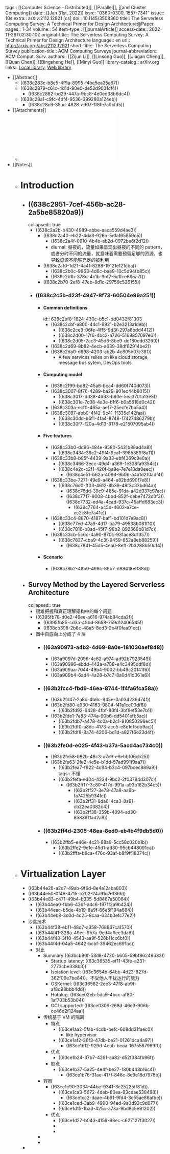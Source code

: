 tags:: [[Computer Science - Distributed]], [[Parallel]], [[and Cluster Computing]]
date:: [[Jan 31st, 2022]]
issn:: "0360-0300, 1557-7341"
issue:: 10s
extra:: arXiv:2112.12921 [cs]
doi:: 10.1145/3508360
title:: The Serverless Computing Survey: A Technical Primer for Design Architecture@Paper
pages:: 1-34
volume:: 54
item-type:: [[journalArticle]]
access-date:: 2022-11-28T02:30:10Z
original-title:: The Serverless Computing Survey: A Technical Primer for Design Architecture
language:: en
url:: http://arxiv.org/abs/2112.12921
short-title:: The Serverless Computing Survey
publication-title:: ACM Computing Surveys
journal-abbreviation:: ACM Comput. Surv.
authors:: [[Zijun Li]], [[Linsong Guo]], [[Jiagan Cheng]], [[Quan Chen]], [[Bingsheng He]], [[Minyi Guo]]
library-catalog:: arXiv.org
links:: [Local library](zotero://select/library/items/C99HVFHM), [Web library](https://www.zotero.org/users/10443130/items/C99HVFHM)

- [[Abstract]]
	- ((638c283c-b8e5-4f9a-8995-f4be5ea35a67))
	- ((638c2879-c61c-4d1d-90e0-de52d9031cf4))
		- ((638c2882-bd29-447a-9bc8-4e0ed38b6dc4))
	- ((638c28a1-c9fc-4df4-9536-399280a124eb))
		- ((638c28c6-35ad-4828-a907-1f8fe7a9cfd5))
- [[Attachments]]
	- ![The Serverless Computing Survey A Technical Primer for Design Architecture.pdf](../assets/The_Serverless_Computing_Survey_A_Technical_Primer_for_Design_Architecture_1670129409560_0.pdf)
- [[Notes]]
	- # Introduction
		- ## ((638c2951-7cef-456b-ac28-2a5be85820a9))
		  collapsed:: true
			- ((638c2a2b-b430-4989-abbe-aaca559d4ae3))
				- ((638c2a40-eb22-4da3-926b-5e1af65859c5))
					- ((638c2a4f-0910-4b4b-ab2d-0972be6f2d12))
					- diurnal: 昼夜的，流量如果呈现出昼夜的不同的 pattern，或者分时不同的流量，就意味着需要预留足够的资源，也导致资源不能够充足的被利用
				- ((638c2af0-1d21-4a4f-8288-19121e121cba))
					- ((638c2b0c-9963-4d6c-bae9-10c5d94fb85c))
					- ((638c2b1b-378d-4c1b-9bf7-5c1fce695a7f))
				- ((638c2b70-2ef8-47eb-8d1c-29759c526155))
			- ### ((638c2c5b-d23f-4947-8f73-60504e99a251))
				- #### Common definitions
				  id:: 638c2bf8-1824-430c-b5c1-dd0432f81303
					- ((638c2cbf-a800-44c1-9921-b2e3213a1deb))
						- ((638c2ce9-06fe-4ff5-9d3f-297a8bdd4412))
						- ((638c2d00-17f6-4bc2-a726-5169857097e6))
						- ((638c2d05-2ac3-45d6-8be9-dd180edd3299))
					- ((638c2d69-8b82-4ecb-a639-38df62914be2))
					- ((638c2da0-d898-4203-ab2b-4c805b07c381))
						- A few services relies on like cloud storage, message bus sytem, DevOps tools
				- #### Computing model
					- ((638c2f99-bd82-45a6-bca4-dd60f740d073))
					- ((638c3007-8f76-4289-ba29-901ec44b8015))
						- ((638c3017-dd38-4963-b60e-5ea3701a13e5))
						- ((638c301e-7c08-4a3e-b1f6-b0a5618d0c42))
					- ((638c303a-ecf0-465a-ae17-25ecfe7ba5a4))
					- ((638c3097-abb9-4f42-9c41-1f335e142faa))
						- ((638c30dd-b6f1-4fa4-8748-17427486279b))
						- ((638c30f7-f20a-4d13-8178-e21507095ab4))
				- #### Five features
					- ((638c33b0-dd96-484e-9580-5431b88ad4a8))
						- ((638c3434-36c2-49f4-9ca1-3985389f8a11))
					- ((638c33b8-b95f-4439-9a33-ebf4369c9e0a))
						- ((638c3466-3ecc-49d4-a369-1e338fa9354c))
						- ((638c4e2c-c2f1-420f-ba9e-7e7e10da0eec))
							- ((638c4e51-b62a-4093-9b0b-a4a1d210adf4))
					- ((638c33be-7271-49e9-a464-e82bd690f7e8))
						- ((638c76d0-ff03-4612-8b39-48f3c33bd64a))
							- ((638c76dd-39c9-485e-91da-a42d337c97ac))
							- ((638c7717-9008-4bbd-852f-cebe7472d3f3)). ((638c7732-ed4a-4cad-937c-45affd683ec3))
								- ((638c7764-a45d-4602-a7ce-ec2c8fe7a41c))
					- ((638c33c4-8870-4187-baf1-bd101d7e9ac8))
						- ((638c77ed-47a9-4d17-ba79-49538b081f10))
						- ((638c7816-b8ad-45f7-98b2-892569b81d7c))
					- ((638c33cb-5c6c-4a90-870c-931ace8d1357))
						- ((638c7827-cba9-4c3f-9459-852a8eb88259))
							- ((638c7841-45d5-4ea0-8eff-2b3288b50c14))
				- #### Scenario
					- ((638c78b2-48b0-498c-89b7-d99418eff88d))
		- ## Survey Method by the Layered Serverless Architecture
		  collapsed:: true
			- 很难把握和真正理解架构中的每个问题
			- ((6395fb78-d0e2-46ee-a616-974ab84cda2f))
				- ((6395fb85-cd3a-49bd-8658-759d12406545))
				- ((638cb398-2b8c-48a5-8ed3-2e4f0faa91ec))
			- 图中自底向上分成了 4 层
				- ### ((63a90973-a4b2-4d69-8a0e-181030aef848))
					- ((63a9097d-2096-4c62-a974-ad92b7923549))
					- ((63a90996-ebdd-442a-a788-e4c3495ddf8d))
					- ((63a909aa-7044-49b4-9002-bb49c20141f6))
					- ((63a909b4-6ad4-4a28-b7c7-8a0d41d361e6))
				- ### ((63b2fcc4-fbd9-46ea-8744-1f4fa6fca58a))
					- ((63b2fd47-2a8d-4b6c-945e-0a034236474f))
					- ((63b2fd80-a930-4163-9804-f41a1ce03df6))
						- ((63b2fd92-6428-4fbf-80f4-3bf9ef53e7b1))
					- ((63b2fde1-7a83-474a-90b6-dd5401efb5ac))
						- ((63b2fdb7-a478-4c0a-b2c1-910850298ec5))
						- ((63b2fdf0-a8dc-4173-acc5-e8e1ef5db9ac))
						- ((63b2fdf8-8a74-4206-bd1d-a927f6e23d4f))
				- ### ((63b2fe0d-e025-4f43-b37a-5acd4ac734c0))
					- ((63b2fe58-082b-48c3-a7e9-e9ebbf06cb25))
					- ((63b2fe63-2fe2-4e5e-b1dd-57ad991f9aa7))
						- ((63b2fea7-f922-4c94-b3c4-097bcec889a9))
						  tags:: 不懂
						- ((63b2fefa-ed04-4234-9bc2-2f03794d307c))
							- ((63b2ff17-3c80-417d-991a-a93b162b34c5))
								- ((63b2ff27-3e78-47a8-aa6b-fa7425b934fe))
								- ((63b2ff31-8da6-4ca3-8a91-cb22ea0382c4))
								- ((63b2ff38-359b-4094-ad30-8583911ad2a9))
				- ### ((63b2ff4d-2305-48ea-8ed9-eb4b4f9db5d0))
					- ((63b2ffb5-e46e-4c21-88a9-5cc58c020b1b))
						- ((63b2ffe2-9e1e-45d1-ad30-95cb448091ca))
						- ((63b2fffa-b6ca-476c-93af-b8f9ff18374c))
	- # Virtualization Layer
		- ((63b44e28-a2d7-49ab-9f6d-8e4a12aba803))
		- ((63b44e50-0f48-4715-b202-24a91d7e136b))
		- ((63b44e83-c471-49b4-b335-5d8467a50064))
			- ((63b44ea0-fbb6-42bf-a4c6-f971f2a9b424))
			- ((63b44eac-b5de-4b19-8a9f-66e5f194a684))
			- ((63b44eb8-3c0d-4c25-8caa-634b3efc77e2))
		- 沙盒技术
			- ((63b44f38-eb11-48d7-a358-768867ca1570))
			- ((63b44f41-828a-49ec-957a-9ed4a6ee3da6))
			- ((63b44f48-3f10-4543-aa9f-526b11cc6bf0))
			- ((63b44f4d-04a5-4642-bcbf-39462ec691bc))
			- 对比
				- Summary ((63bcb80f-53d8-4720-b605-59bf86249633))
					- Startup latency: ((63c36535-ef11-43fe-a231-2773cbe338b3))
					- Isolation level: ((63c3654b-64bb-4d23-827d-362f09e7be84))，不受他人干扰运行的能力
					- OSKernel: ((63c36582-2ee3-47f8-ab9f-af8d98bbb4dd))
					- Hotplug: ((63ce02eb-5dc9-4bcc-af80-1af703b53b04))
					- OCI supported: ((63ce0309-268d-46e3-906b-ce46d2f124aa))
				- 传统基于 VM 的隔离
					- 特点
						- ((63ce1aa2-5fab-4cdb-befc-608dd31faec0))
							- like hypervisor
						- ((63ce1af2-36f3-47db-be21-01261dca4a97))
							- ((63ce1b12-929d-4eab-beaa-1675587969ff))
					- 优点
						- ((63ce1b24-37b7-4261-aa82-d52f384fb96f))
					- 缺点
						- ((63ce1b37-5a25-4e4f-be27-180b443b16c4))
							- ((63ce1b76-31ae-417f-846c-8e9e18d7978b))
				- 容器
					- ((63ce1c90-3034-44be-9341-3c25225ff81d)).
						- ((63ce1ca3-5672-4deb-80ea-93cdae538498))
							- ((63ce1cc2-daae-4b91-9fd4-3c55ae86afbe))
						- ((63ce1ced-3ab9-4990-94ed-9a0d92c9d077))
						- ((63ce1d15-1ba3-425c-a73a-9bd8c5e91202))
					- 优点
						- ((63ce1d27-b043-4159-98ec-c627127f3027))
						-
						-
				-
				-
		-